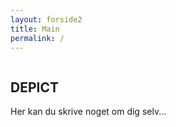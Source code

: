 ```yaml
---
layout: forside2
title: Main
permalink: /
---
```


<head>
  <style>
    /* CSS-regler til styling af denne side */
    .image-placeholder {
      /* Tilpas dine styling-regler her */
    }

    /* Tilføj flere regler efter behov */

  </style>
</head>

<article>
  <!-- Placeholder til billede -->
  <div class="image-placeholder">
    <img src="{{ site.baseurl }}/assets/img/Forsidebillede2.jpg" alt="" class="full-width-image">
  </div>

  <div class="image-placeholder">
    <img src="{{ site.baseurl }}/assets/img/paceholder3.jpg" alt="" class="full-width-image">
  </div>

  <div class="clearfix">
    <!-- Dit indhold her -->
    <h2>DEPICT</h2>
    <p>Her kan du skrive noget om dig selv...</p>
  </div>
</article>
